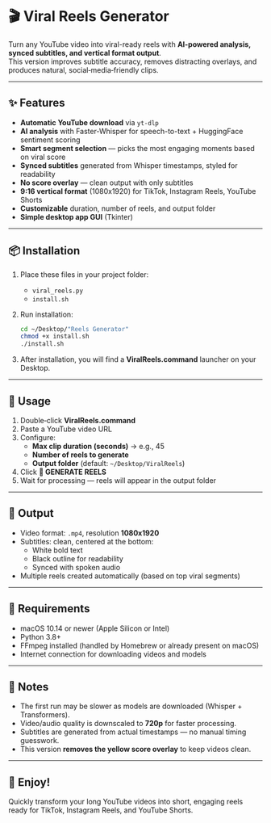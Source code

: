 # 🎬 Viral Reels Generator

Turn any YouTube video into viral-ready reels with **AI-powered analysis, synced subtitles, and vertical format output**.  
This version improves subtitle accuracy, removes distracting overlays, and produces natural, social‑media‑friendly clips.

---

## ✨ Features

- **Automatic YouTube download** via `yt-dlp`
- **AI analysis** with Faster‑Whisper for speech-to-text + HuggingFace sentiment scoring
- **Smart segment selection** — picks the most engaging moments based on viral score
- **Synced subtitles** generated from Whisper timestamps, styled for readability
- **No score overlay** — clean output with only subtitles
- **9:16 vertical format** (1080x1920) for TikTok, Instagram Reels, YouTube Shorts
- **Customizable** duration, number of reels, and output folder
- **Simple desktop app GUI** (Tkinter)

---

## 📦 Installation

1. Place these files in your project folder:
   - `viral_reels.py`
   - `install.sh`

2. Run installation:
   ```bash
   cd ~/Desktop/"Reels Generator"
   chmod +x install.sh
   ./install.sh
   ```

3. After installation, you will find a **ViralReels.command** launcher on your Desktop.

---

## 🚀 Usage

1. Double‑click **ViralReels.command**
2. Paste a YouTube video URL
3. Configure:
   - **Max clip duration (seconds)** → e.g., 45
   - **Number of reels to generate**
   - **Output folder** (default: `~/Desktop/ViralReels`)
4. Click **🚀 GENERATE REELS**
5. Wait for processing — reels will appear in the output folder

---

## 📂 Output

- Video format: `.mp4`, resolution **1080x1920**
- Subtitles: clean, centered at the bottom:
  - White bold text
  - Black outline for readability
  - Synced with spoken audio
- Multiple reels created automatically (based on top viral segments)

---

## 🔧 Requirements

- macOS 10.14 or newer (Apple Silicon or Intel)
- Python 3.8+
- FFmpeg installed (handled by Homebrew or already present on macOS)
- Internet connection for downloading videos and models

---

## 📝 Notes

- The first run may be slower as models are downloaded (Whisper + Transformers).
- Video/audio quality is downscaled to **720p** for faster processing.
- Subtitles are generated from actual timestamps — no manual timing guesswork.
- This version **removes the yellow score overlay** to keep videos clean.

---

## 🎉 Enjoy!
Quickly transform your long YouTube videos into short, engaging reels ready for TikTok, Instagram Reels, and YouTube Shorts.
